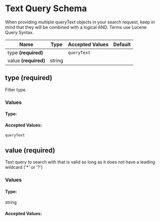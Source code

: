 

# Text Query Schema

When providing multiple queryText objects in your search request, keep in mind that they will be combined with a logical AND. Terms use Lucene Query Syntax.


| Name | Type | Accepted Values | Default |
|------|------|--------|---------|
| type **(required)**| | `queryText`|  |
| value **(required)**| string| |  |


## type **(required)**

Filter type.

### Values

#### Type:


#### Accepted Values:
`queryText`

## value **(required)**

Text query to search with that is valid so long as it does not have a leading wildcard (&#x27;*&#x27; or &#x27;?&#x27;)

### Values

#### Type:
string

#### Accepted Values:




